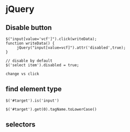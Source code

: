 jQuery
======


Disable button
--------------

    $("input[value='vcf']").click(writeData);
    function writeData() {
         jQuery("input[value=vcf]").attr('disabled',true);
    }

    // disable by default
    $('select item').disabled = true;

    change vs click


find element type
-----------------

```
$('#target').is('input')

$('#target').get(0).tagName.toLowerCase()
```


selectors
---------




